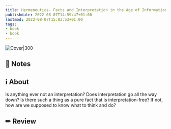 ```yaml
---
title: Hermeneutics- Facts and Interpretation in the Age of Information (Book)
publishdate: 2022-08-07T14:59:47+01:00
lastmod: 2022-08-07T15:03:53+01:00
tags: 
- book
- book
---
```








![Cover|300]()



## 📝 Notes







## ℹ️ About



Is anything ever not an interpretation? Does interpretation go all the way down? Is there such a thing as a pure fact that is interpretation-free? If not, how are we supposed to know what to think and do?



## ✏ Review







